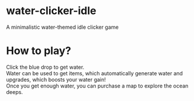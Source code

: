 # water-clicker-idle
A minimalistic water-themed idle clicker game  

# How to play?

Click the blue drop to get water.  
Water can be used to get items, which automatically generate water and upgrades, which boosts your water gain!  
Once you get enough water, you can purchase a map to explore the ocean deeps. 